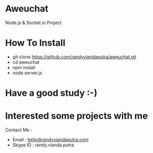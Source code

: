 # Aweuchat
Node.js &amp; Socket.io Project

# How To Install
- git clone https://github.com/randyviandaputra/aweuchat.git
- cd aweuchat
- npm install
- node server.js

# Have a good study :-)

# Interested some projects with me
Contact Me :
- Email : hello@randyviandaputra.com
- Skype ID : randy.vianda.putra



